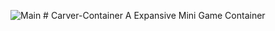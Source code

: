 ![Main](https://github.com/user-attachments/assets/ea53f681-e542-4fcb-b88e-41a3e7a0ed61) # Carver-Container
A Expansive Mini Game Container
